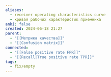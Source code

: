 ```yaml
---
aliases:
  - receiver operating characteristics curve
  - кривая рабочих характеристик приемника
anki: false
created: 2024-06-18 21:27
parent:
  - "[[Метрика качества]]"
  - "[[Confusion matrix]]"
connected:
  - "[[False positive rate FPR]]"
  - "[[Recall|True positive rate TPR]]"
tags:
  - fix/empty
---
```

